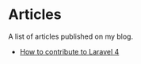 Articles
========

A list of articles published on my blog.

- [How to contribute to Laravel 4](how-to-contribute-to-laravel-4.md)
